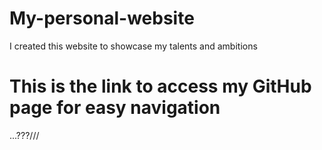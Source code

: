 # My-personal-website
I created this website to showcase my talents and ambitions

# This is the link to access my GitHub page for easy navigation
...???///
